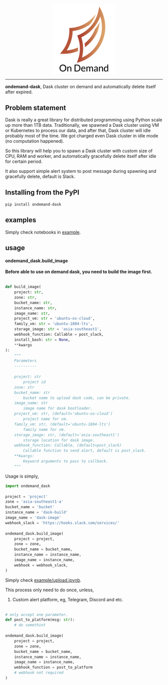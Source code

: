 <p align="center">
    <a href="#readme">
        <img alt="logo" width="40%" src="dask.png">
    </a>
</p>

---

**ondemand-dask**, Dask cluster on demand and automatically delete itself after expired.

## Problem statement

Dask is really a great library for distributed programming using Python scale up more than 1TB data. Traditionally, we spawned a Dask cluster using VM or Kubernetes to process our data, and after that, Dask cluster will idle probably most of the time. We got charged even Dask cluster in idle mode (no computation happened).

So this library will help you to spawn a Dask cluster with custom size of CPU, RAM and worker, and automatically gracefully delete itself after idle for certain period.

It also support simple alert system to post message during spawning and gracefully delete, default is Slack.

## Installing from the PyPI

```bash
pip install ondemand-dask
```

## examples

Simply check notebooks in [example](example).

## usage

#### ondemand_dask.build_image

**Before able to use on demand dask, you need to build the image first.**

```python

def build_image(
    project: str,
    zone: str,
    bucket_name: str,
    instance_name: str,
    image_name: str,
    project_vm: str = 'ubuntu-os-cloud',
    family_vm: str = 'ubuntu-1804-lts',
    storage_image: str = 'asia-southeast1',
    webhook_function: Callable = post_slack,
    install_bash: str = None,
    **kwargs
):
    """
    Parameters
    ----------

    project: str
        project id
    zone: str
    bucket_name: str
        bucket name to upload dask code, can be private.
    image_name: str
        image name for dask bootloader.
    project_vm: str, (default='ubuntu-os-cloud')
        project name for vm. 
    family_vm: str, (default='ubuntu-1804-lts')
        family name for vm.
    storage_image: str, (default='asia-southeast1')
        storage location for dask image.
    webhook_function: Callable, (default=post_slack)
        Callable function to send alert, default is post_slack.
    **kwargs:
        Keyword arguments to pass to callback.
    """

```

Usage is simply,

```python
import ondemand_dask

project = 'project'
zone = 'asia-southeast1-a'
bucket_name = 'bucket'
instance_name = 'dask-build'
image_name = 'dask-image'
webhook_slack = 'https://hooks.slack.com/services/'

ondemand_dask.build_image(
    project = project,
    zone = zone,
    bucket_name = bucket_name,
    instance_name = instance_name,
    image_name = instance_name,
    webhook = webhook_slack,
)
```

Simply check [example/upload.ipynb](example/upload.ipynb).

This process only need to do once, unless,

1. Custom alert platform, eg, Telegram, Discord and etc.

```python

# only accept one parameter.
def post_to_platform(msg: str):
    # do somethint

ondemand_dask.build_image(
    project = project,
    zone = zone,
    bucket_name = bucket_name,
    instance_name = instance_name,
    image_name = instance_name,
    webhook_function = post_to_platform
    # webhook not required
)

```